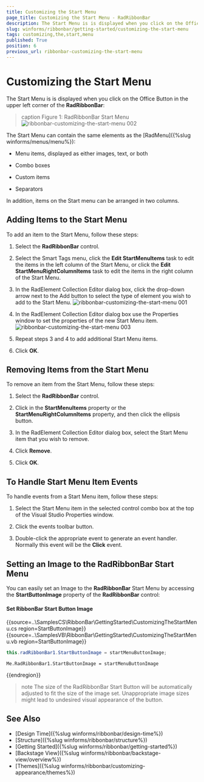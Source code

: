 ```yaml
---
title: Customizing the Start Menu
page_title: Customizing the Start Menu - RadRibbonBar
description: The Start Menu is is displayed when you click on the Office Button in the upper left corner of the RadRibbonBar.
slug: winforms/ribbonbar/getting-started/customizing-the-start-menu
tags: customizing,the,start,menu
published: True
position: 6
previous_url: ribbonbar-customizing-the-start-menu
---
```


# Customizing the Start Menu

The Start Menu is is displayed when you click on the Office Button in the upper left corner of the __RadRibbonBar__:

>caption Figure 1: RadRibbonBar Start Menu
![ribbonbar-customizing-the-start-menu 002](images/ribbonbar-customizing-the-start-menu002.png)

The Start Menu can contain the same elements as the [RadMenu]({%slug winforms/menus/menu%}):

* Menu items, displayed as either images, text, or both 

* Combo boxes 

* Custom items

* Separators

In addition, items on the Start menu can be arranged in two columns. 

## Adding Items to the Start Menu

To add an item to the Start Menu, follow these steps:

1. Select the __RadRibbonBar__ control.

1. Select the Smart Tags menu, click the __Edit StartMenuItems__ task to edit the items in the left column of the Start Menu, or click the __Edit StartMenuRightColumnItems__ task to edit the items in the right column of the Start Menu.

1. In the RadElement Collection Editor dialog box, click the drop-down arrow next to the Add button to select the type of element you wish to add to the Start Menu.
![ribbonbar-customizing-the-start-menu 001](images/ribbonbar-customizing-the-start-menu001.png)

1. In the RadElement Collection Editor dialog box use the Properties window to set the properties of the new Start Menu item.
![ribbonbar-customizing-the-start-menu 003](images/ribbonbar-customizing-the-start-menu003.png)

1. Repeat steps 3 and 4 to add additional Start Menu items.

1. Click __OK__.

## Removing Items from the Start Menu

To remove an item from the Start Menu, follow these steps:

1. Select the __RadRibbonBar__ control.

1. Click in the __StartMenuItems__ property or the __StartMenuRightColumnItems__ property, and then click the ellipsis button. 

1. In the RadElement Collection Editor dialog box, select the Start Menu item that you wish to remove.

1. Click __Remove__. 

1. Click __OK__.

## To Handle Start Menu Item Events

To handle events from a Start Menu item, follow these steps:

1. Select the Start Menu item in the selected control combo box at the top of the Visual Studio Properties window.

1. Click the events toolbar button.

1. Double-click the appropriate event to generate an event handler. Normally this event will be the __Click__ event.

## Setting an Image to the RadRibbonBar Start Menu

You can easily set an Image to the __RadRibbonBar__ Start Menu by accessing the __StartButtonImage__ property of the __RadRibbonBar__ control:

#### Set RibbonBar Start Button Image

{{source=..\SamplesCS\RibbonBar\GettingStarted\CustomizingTheStartMenu.cs region=StartButtonImage}} 
{{source=..\SamplesVB\RibbonBar\GettingStarted\CustomizingTheStartMenu.vb region=StartButtonImage}} 

````C#
this.radRibbonBar1.StartButtonImage = startMenuButtonImage;

````
````VB.NET
Me.RadRibbonBar1.StartButtonImage = startMenuButtonImage

````

{{endregion}}

>note The size of the RadRibbonBar Start Button will be automatically adjusted to fit the size of the image set. Unappropriate image sizes might lead to undesired visual appearance of the button.
>

## See Also

* [Design Time]({%slug winforms/ribbonbar/design-time%})
* [Structure]({%slug winforms/ribbonbar/structure%})
* [Getting Started]({%slug winforms/ribbonbar/getting-started%})
* [Backstage View]({%slug winforms/ribbonbar/backstage-view/overview%})
* [Themes]({%slug winforms/ribbonbar/customizing-appearance/themes%})
